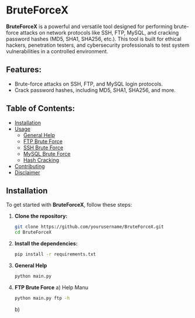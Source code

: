# BruteForceX

**BruteForceX** is a powerful and versatile tool designed for performing brute-force attacks on network protocols like SSH, FTP, MySQL, and cracking password hashes (MD5, SHA1, SHA256, etc.). This tool is built for ethical hackers, penetration testers, and cybersecurity professionals to test system vulnerabilities in a controlled environment.

## Features:
- Brute-force attacks on SSH, FTP, and MySQL login protocols.
- Crack password hashes, including MD5, SHA1, SHA256, and more.

## Table of Contents:
- [Installation](#installation)
- [Usage](#usage)
  - [General Help](#general-help)
  - [FTP Brute Force](#ftp-brute-force)
  - [SSH Brute Force](#ssh-brute-force)
  - [MySQL Brute Force](#mysql-brute-force)
  - [Hash Cracking](#hash-cracking)
- [Contributing](#contributing)
- [Disclaimer](#disclaimer)

## Installation

To get started with **BruteForceX**, follow these steps:

1. **Clone the repository:**

   ```bash
   git clone https://github.com/yourusername/BruteForceX.git
   cd BruteForceX

2. **Install the dependencies:**
   ```bash
   pip install -r requirements.txt
   
3. **General Help**
   ````bash
   python main.py

4. **FTP Brute Force**
   a) Help Manu
   ````bash
   python main.py ftp -h
    ````
   b) 

